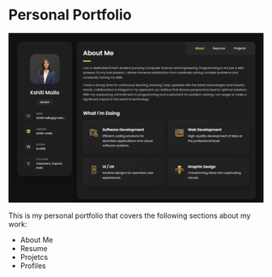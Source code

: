 # Personal Portfolio

![Screenshot of homepage](assets/demo/demo_home.png)

This is my personal portfolio that covers the following sections about my work:
- About Me
- Resume
- Projetcs
- Profiles



